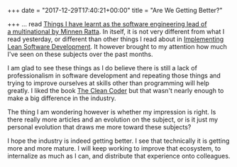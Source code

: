 +++
date = "2017-12-29T17:40:21+00:00"
title = "Are We Getting Better?"

+++
... read [Things I have learnt as the software engineering lead of a multinational by Minnen Ratta](https://minnenratta.wordpress.com/2017/01/25/things-i-have-learnt-as-the-software-engineering-lead-of-a-multinational/). In itself, it is not very different from what I read yesterday, or different than other things I read about in [Implementing Lean Software Development](https://www.amazon.com/Implementing-Lean-Software-Development-Concept/dp/0321437381/ref=as_sl_pc_tf_til?tag=grochat-20&linkCode=w00&linkId=0a598f7b012d12fbd4875ae0a21b88dd&creativeASIN=0321437381). It however brought to my attention how much I've seen on these subjects over the past months.

I am glad to see these things as I do believe there is still a lack of professionalism in software development and repeating those things and trying to improve ourselves at skills other than programming will help greatly. I liked the book [The Clean Coder](https://www.amazon.com/Clean-Coder-Conduct-Professional-Programmers/dp/0137081073/ref=as_sl_pc_tf_til?tag=grochat-20&linkCode=w00&linkId=86c9fe1445399f7ba767954f9514aa15&creativeASIN=0137081073) but that wasn't nearly enough to make a big difference in the industry.

The thing I am wondering however is whether my impression is right. Is there really more articles and an evolution on the subject, or is it just my personal evolution that draws me more toward these subjects?

I hope the industry is indeed getting better. I see that technically it is getting more and more mature. I will keep working to improve that ecosystem, to internalize as much as I can, and distribute that experience onto colleagues.
